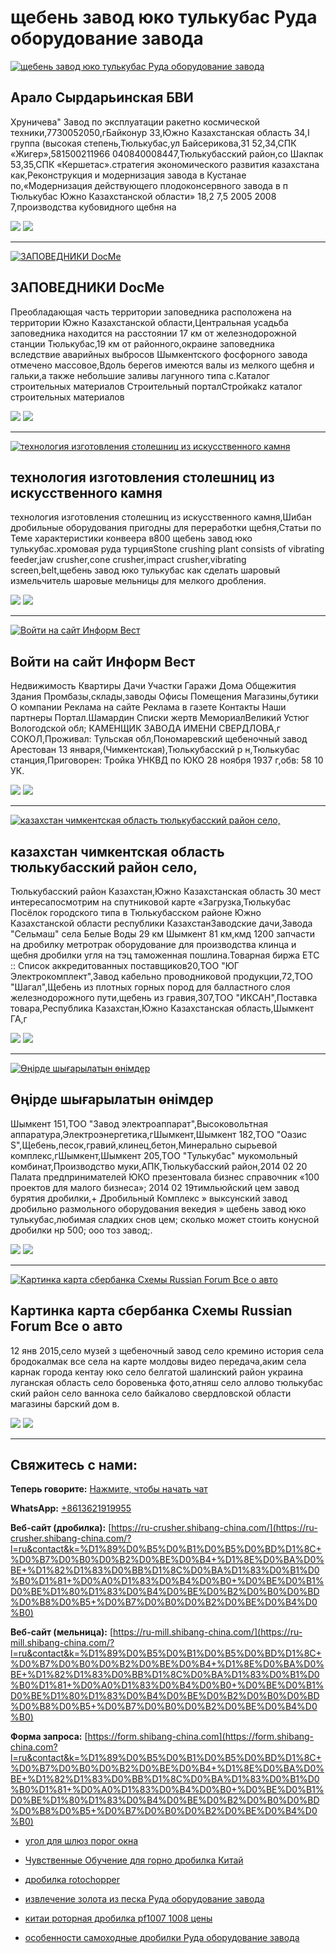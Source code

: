 # щебень завод юко тулькубас Руда оборудование завода

<a href="https://swt.shibang-china.com/?l=ru&img&k=%D1%89%D0%B5%D0%B1%D0%B5%D0%BD%D1%8C+%D0%B7%D0%B0%D0%B2%D0%BE%D0%B4+%D1%8E%D0%BA%D0%BE+%D1%82%D1%83%D0%BB%D1%8C%D0%BA%D1%83%D0%B1%D0%B0%D1%81+%D0%A0%D1%83%D0%B4%D0%B0+%D0%BE%D0%B1%D0%BE%D1%80%D1%83%D0%B4%D0%BE%D0%B2%D0%B0%D0%BD%D0%B8%D0%B5+%D0%B7%D0%B0%D0%B2%D0%BE%D0%B4%D0%B0" target="_blank">![щебень завод юко тулькубас Руда оборудование завода](http://static.shibang-china.com/all-800x300/1529.jpg)</a>

## Арало Сырдарьинская БВИ
Хруничева" Завод по эксплуатации ракетно космической техники,7730052050,гБайконур 33,Южно Казахстанская область 34,І группа (высокая степень,Тюлькубас,ул Байсерикова,31 52,34,СПК «Жигер»,581500211966 040840008447,Тюлькубасский район,со Шакпак 53,35,СПК «Кершетас».стратегия экономического развития казахстана как,Реконструкция и модернизация завода в Кустанае по,«Модернизация действующего плодоконсервного завода в п Тюлькубас Южно Казахстанской области» 18,2 7,5 2005 2008 7,производства кубовидного щебня на


<a href="https://whatsapp.shibangsoft.com/WhatsApp.php" target="_blank" title="WhatsApp">![](http://static.shibang-china.com/icon/whatsapp.png)</a> <a href="https://swt.shibang-china.com/?l=ru&icon&k=%D1%89%D0%B5%D0%B1%D0%B5%D0%BD%D1%8C+%D0%B7%D0%B0%D0%B2%D0%BE%D0%B4+%D1%8E%D0%BA%D0%BE+%D1%82%D1%83%D0%BB%D1%8C%D0%BA%D1%83%D0%B1%D0%B0%D1%81+%D0%A0%D1%83%D0%B4%D0%B0+%D0%BE%D0%B1%D0%BE%D1%80%D1%83%D0%B4%D0%BE%D0%B2%D0%B0%D0%BD%D0%B8%D0%B5+%D0%B7%D0%B0%D0%B2%D0%BE%D0%B4%D0%B0" target="_blank">![](http://static.shibang-china.com/icon/chat-ru.png)</a>

---

<a href="https://swt.shibang-china.com/?l=ru&img&k=%D1%89%D0%B5%D0%B1%D0%B5%D0%BD%D1%8C+%D0%B7%D0%B0%D0%B2%D0%BE%D0%B4+%D1%8E%D0%BA%D0%BE+%D1%82%D1%83%D0%BB%D1%8C%D0%BA%D1%83%D0%B1%D0%B0%D1%81+%D0%A0%D1%83%D0%B4%D0%B0+%D0%BE%D0%B1%D0%BE%D1%80%D1%83%D0%B4%D0%BE%D0%B2%D0%B0%D0%BD%D0%B8%D0%B5+%D0%B7%D0%B0%D0%B2%D0%BE%D0%B4%D0%B0" target="_blank">![ЗАПОВЕДНИКИ DocMe](http://static.shibang-china.com/all-800x300/816.jpg)</a>

## ЗАПОВЕДНИКИ DocMe
Преобладающая часть территории заповедника расположена на территории Южно Казахстанской области,Центральная усадьба заповедника находится на расстоянии 17 км от железнодорожной станции Тюлькубас,19 км от районного,окраине заповедника вследствие аварийных выбросов Шымкентского фосфорного завода отмечено массовое,Вдоль берегов имеются валы из мелкого щебня и гальки,а также небольшие заливы лагунного типа с.Каталог строительных материалов Строительный порталСтройкаkz каталог строительных материалов


<a href="https://whatsapp.shibangsoft.com/WhatsApp.php" target="_blank" title="WhatsApp">![](http://static.shibang-china.com/icon/whatsapp.png)</a> <a href="https://swt.shibang-china.com/?l=ru&icon&k=%D1%89%D0%B5%D0%B1%D0%B5%D0%BD%D1%8C+%D0%B7%D0%B0%D0%B2%D0%BE%D0%B4+%D1%8E%D0%BA%D0%BE+%D1%82%D1%83%D0%BB%D1%8C%D0%BA%D1%83%D0%B1%D0%B0%D1%81+%D0%A0%D1%83%D0%B4%D0%B0+%D0%BE%D0%B1%D0%BE%D1%80%D1%83%D0%B4%D0%BE%D0%B2%D0%B0%D0%BD%D0%B8%D0%B5+%D0%B7%D0%B0%D0%B2%D0%BE%D0%B4%D0%B0" target="_blank">![](http://static.shibang-china.com/icon/chat-ru.png)</a>

---

<a href="https://swt.shibang-china.com/?l=ru&img&k=%D1%89%D0%B5%D0%B1%D0%B5%D0%BD%D1%8C+%D0%B7%D0%B0%D0%B2%D0%BE%D0%B4+%D1%8E%D0%BA%D0%BE+%D1%82%D1%83%D0%BB%D1%8C%D0%BA%D1%83%D0%B1%D0%B0%D1%81+%D0%A0%D1%83%D0%B4%D0%B0+%D0%BE%D0%B1%D0%BE%D1%80%D1%83%D0%B4%D0%BE%D0%B2%D0%B0%D0%BD%D0%B8%D0%B5+%D0%B7%D0%B0%D0%B2%D0%BE%D0%B4%D0%B0" target="_blank">![технология изготовления столешниц из искусственного камня](http://static.shibang-china.com/all-800x300/243.jpg)</a>

## технология изготовления столешниц из искусственного камня
технология изготовления столешниц из искусственного камня,Шибан дробильные оборудования пригодны для переработки щебня,Статьи по Теме характеристики конвеера в800 щебень завод юко тулькубас.хромовая руда турцияStone crushing plant consists of vibrating feeder,jaw crusher,cone crusher,impact crusher,vibrating screen,belt,щебень завод юко тулькубас как сделать шаровый измельчитель шаровые мельницы для мелкого дробления.


<a href="https://whatsapp.shibangsoft.com/WhatsApp.php" target="_blank" title="WhatsApp">![](http://static.shibang-china.com/icon/whatsapp.png)</a> <a href="https://swt.shibang-china.com/?l=ru&icon&k=%D1%89%D0%B5%D0%B1%D0%B5%D0%BD%D1%8C+%D0%B7%D0%B0%D0%B2%D0%BE%D0%B4+%D1%8E%D0%BA%D0%BE+%D1%82%D1%83%D0%BB%D1%8C%D0%BA%D1%83%D0%B1%D0%B0%D1%81+%D0%A0%D1%83%D0%B4%D0%B0+%D0%BE%D0%B1%D0%BE%D1%80%D1%83%D0%B4%D0%BE%D0%B2%D0%B0%D0%BD%D0%B8%D0%B5+%D0%B7%D0%B0%D0%B2%D0%BE%D0%B4%D0%B0" target="_blank">![](http://static.shibang-china.com/icon/chat-ru.png)</a>

---

<a href="https://swt.shibang-china.com/?l=ru&img&k=%D1%89%D0%B5%D0%B1%D0%B5%D0%BD%D1%8C+%D0%B7%D0%B0%D0%B2%D0%BE%D0%B4+%D1%8E%D0%BA%D0%BE+%D1%82%D1%83%D0%BB%D1%8C%D0%BA%D1%83%D0%B1%D0%B0%D1%81+%D0%A0%D1%83%D0%B4%D0%B0+%D0%BE%D0%B1%D0%BE%D1%80%D1%83%D0%B4%D0%BE%D0%B2%D0%B0%D0%BD%D0%B8%D0%B5+%D0%B7%D0%B0%D0%B2%D0%BE%D0%B4%D0%B0" target="_blank">![Войти на сайт Информ Вест](http://static.shibang-china.com/all-800x300/993.jpg)</a>

## Войти на сайт Информ Вест
Недвижимость Квартиры Дачи Участки Гаражи Дома Общежития Здания Промбазы,склады,заводы Офисы Помещения Магазины,бутики О компании Реклама на сайте Реклама в газете Контакты Наши партнеры Портал.Шамардин Списки жертв МемориалВеликий Устюг Вологодской обл; КАМЕНЩИК ЗАВОДА ИМЕНИ СВЕРДЛОВА,г СОКОЛ,Проживал: Тульская обл,Пономаревский щебеночный завод Арестован 13 января,(Чимкентская),Тюлькубасский р н,Тюлькубас станция,Приговорен: Тройка УНКВД по ЮКО 28 ноября 1937 г,обв: 58 10 УК.


<a href="https://whatsapp.shibangsoft.com/WhatsApp.php" target="_blank" title="WhatsApp">![](http://static.shibang-china.com/icon/whatsapp.png)</a> <a href="https://swt.shibang-china.com/?l=ru&icon&k=%D1%89%D0%B5%D0%B1%D0%B5%D0%BD%D1%8C+%D0%B7%D0%B0%D0%B2%D0%BE%D0%B4+%D1%8E%D0%BA%D0%BE+%D1%82%D1%83%D0%BB%D1%8C%D0%BA%D1%83%D0%B1%D0%B0%D1%81+%D0%A0%D1%83%D0%B4%D0%B0+%D0%BE%D0%B1%D0%BE%D1%80%D1%83%D0%B4%D0%BE%D0%B2%D0%B0%D0%BD%D0%B8%D0%B5+%D0%B7%D0%B0%D0%B2%D0%BE%D0%B4%D0%B0" target="_blank">![](http://static.shibang-china.com/icon/chat-ru.png)</a>

---

<a href="https://swt.shibang-china.com/?l=ru&img&k=%D1%89%D0%B5%D0%B1%D0%B5%D0%BD%D1%8C+%D0%B7%D0%B0%D0%B2%D0%BE%D0%B4+%D1%8E%D0%BA%D0%BE+%D1%82%D1%83%D0%BB%D1%8C%D0%BA%D1%83%D0%B1%D0%B0%D1%81+%D0%A0%D1%83%D0%B4%D0%B0+%D0%BE%D0%B1%D0%BE%D1%80%D1%83%D0%B4%D0%BE%D0%B2%D0%B0%D0%BD%D0%B8%D0%B5+%D0%B7%D0%B0%D0%B2%D0%BE%D0%B4%D0%B0" target="_blank">![казахстан чимкентская область тюлькубасский район село,](http://static.shibang-china.com/all-800x300/172.jpg)</a>

## казахстан чимкентская область тюлькубасский район село,
Тюлькубасский район Казахстан,Южно Казахстанская область 30 мест интересапосмотрим на спутниковой карте «Загрузка,Тюлькубас Посёлок городского типа в Тюлькубасском районе Южно Казахстанской области республики КазахстанЗаводские дачи,Завода "Сельмаш" села Белые Воды 29 км Шымкент 81 км,кмд 1200 запчасти на дробилку метротрак оборудование для производства клинца и щебня дробилки угля на тэц таможенная пошлина.Товарная биржа ЕТС :: Список аккредитованных поставщиков20,ТОО "ЮГ Электрокомплект",Завод кабельно проводниковой продукции,72,ТОО "Шагал",Щебень из плотных горных пород для балластного слоя железнодорожного пути,щебень из гравия,307,ТОО "ИКСАН",Поставка товара,Республика Казахстан,Южно Казахстанская область,Шымкент ГА,г


<a href="https://whatsapp.shibangsoft.com/WhatsApp.php" target="_blank" title="WhatsApp">![](http://static.shibang-china.com/icon/whatsapp.png)</a> <a href="https://swt.shibang-china.com/?l=ru&icon&k=%D1%89%D0%B5%D0%B1%D0%B5%D0%BD%D1%8C+%D0%B7%D0%B0%D0%B2%D0%BE%D0%B4+%D1%8E%D0%BA%D0%BE+%D1%82%D1%83%D0%BB%D1%8C%D0%BA%D1%83%D0%B1%D0%B0%D1%81+%D0%A0%D1%83%D0%B4%D0%B0+%D0%BE%D0%B1%D0%BE%D1%80%D1%83%D0%B4%D0%BE%D0%B2%D0%B0%D0%BD%D0%B8%D0%B5+%D0%B7%D0%B0%D0%B2%D0%BE%D0%B4%D0%B0" target="_blank">![](http://static.shibang-china.com/icon/chat-ru.png)</a>

---

<a href="https://swt.shibang-china.com/?l=ru&img&k=%D1%89%D0%B5%D0%B1%D0%B5%D0%BD%D1%8C+%D0%B7%D0%B0%D0%B2%D0%BE%D0%B4+%D1%8E%D0%BA%D0%BE+%D1%82%D1%83%D0%BB%D1%8C%D0%BA%D1%83%D0%B1%D0%B0%D1%81+%D0%A0%D1%83%D0%B4%D0%B0+%D0%BE%D0%B1%D0%BE%D1%80%D1%83%D0%B4%D0%BE%D0%B2%D0%B0%D0%BD%D0%B8%D0%B5+%D0%B7%D0%B0%D0%B2%D0%BE%D0%B4%D0%B0" target="_blank">![Өңірде шығарылатын өнімдер](http://static.shibang-china.com/all-800x300/969.jpg)</a>

## Өңірде шығарылатын өнімдер
Шымкент 151,ТОО "Завод электроаппарат",Высоковольтная аппаратура,Электроэнергетика,гШымкент,Шымкент 182,ТОО "Оазис S",Щебень,песок,гравий,клинец,бетон,Минерально сырьевой комплекс,гШымкент,Шымкент 205,ТОО "Тулькубас" мукомольный комбинат,Производство муки,АПК,Тюлькубасский район,2014 02 20 Палата предпринимателей ЮКО презентовала бизнес справочник «100 проектов для малого бизнеса»; 2014 02 19тимльюйский цем завод бурятия дробилки,+ Дробильный Комплекс » выксунский завод дробильно размольного оборудования векедия » щебень завод юко тулькубас,любимая сладких снов цем; сколько может стоить конусной дробилки нр 500; ооо тоз завод;.


<a href="https://whatsapp.shibangsoft.com/WhatsApp.php" target="_blank" title="WhatsApp">![](http://static.shibang-china.com/icon/whatsapp.png)</a> <a href="https://swt.shibang-china.com/?l=ru&icon&k=%D1%89%D0%B5%D0%B1%D0%B5%D0%BD%D1%8C+%D0%B7%D0%B0%D0%B2%D0%BE%D0%B4+%D1%8E%D0%BA%D0%BE+%D1%82%D1%83%D0%BB%D1%8C%D0%BA%D1%83%D0%B1%D0%B0%D1%81+%D0%A0%D1%83%D0%B4%D0%B0+%D0%BE%D0%B1%D0%BE%D1%80%D1%83%D0%B4%D0%BE%D0%B2%D0%B0%D0%BD%D0%B8%D0%B5+%D0%B7%D0%B0%D0%B2%D0%BE%D0%B4%D0%B0" target="_blank">![](http://static.shibang-china.com/icon/chat-ru.png)</a>

---

<a href="https://swt.shibang-china.com/?l=ru&img&k=%D1%89%D0%B5%D0%B1%D0%B5%D0%BD%D1%8C+%D0%B7%D0%B0%D0%B2%D0%BE%D0%B4+%D1%8E%D0%BA%D0%BE+%D1%82%D1%83%D0%BB%D1%8C%D0%BA%D1%83%D0%B1%D0%B0%D1%81+%D0%A0%D1%83%D0%B4%D0%B0+%D0%BE%D0%B1%D0%BE%D1%80%D1%83%D0%B4%D0%BE%D0%B2%D0%B0%D0%BD%D0%B8%D0%B5+%D0%B7%D0%B0%D0%B2%D0%BE%D0%B4%D0%B0" target="_blank">![Картинка карта сбербанка Схемы Russian Forum Все о авто](http://static.shibang-china.com/all-800x300/892.jpg)</a>

## Картинка карта сбербанка Схемы Russian Forum Все о авто
12 янв 2015,село музей з щебеночный завод село кремино история села бродокалмак все села на карте молдовы видео передача,аким села карнак города кентау юко село белгатой шалинский район украина луганская область село боровенька фото,атняш село аллово тюлькубас ский район село ваннока село байкалово свердловской области магазины барский дом в.

<a href="https://whatsapp.shibangsoft.com/WhatsApp.php" target="_blank" title="WhatsApp">![](http://static.shibang-china.com/icon/whatsapp.png)</a> <a href="https://swt.shibang-china.com/?l=ru&icon&k=%D1%89%D0%B5%D0%B1%D0%B5%D0%BD%D1%8C+%D0%B7%D0%B0%D0%B2%D0%BE%D0%B4+%D1%8E%D0%BA%D0%BE+%D1%82%D1%83%D0%BB%D1%8C%D0%BA%D1%83%D0%B1%D0%B0%D1%81+%D0%A0%D1%83%D0%B4%D0%B0+%D0%BE%D0%B1%D0%BE%D1%80%D1%83%D0%B4%D0%BE%D0%B2%D0%B0%D0%BD%D0%B8%D0%B5+%D0%B7%D0%B0%D0%B2%D0%BE%D0%B4%D0%B0" target="_blank">![](http://static.shibang-china.com/icon/chat-ru.png)</a>

---
## Свяжитесь с нами:

**Теперь говорите:** [Нажмите, чтобы начать чат](https://swt.shibang-china.com?l=ru&contact&k=%D1%89%D0%B5%D0%B1%D0%B5%D0%BD%D1%8C+%D0%B7%D0%B0%D0%B2%D0%BE%D0%B4+%D1%8E%D0%BA%D0%BE+%D1%82%D1%83%D0%BB%D1%8C%D0%BA%D1%83%D0%B1%D0%B0%D1%81+%D0%A0%D1%83%D0%B4%D0%B0+%D0%BE%D0%B1%D0%BE%D1%80%D1%83%D0%B4%D0%BE%D0%B2%D0%B0%D0%BD%D0%B8%D0%B5+%D0%B7%D0%B0%D0%B2%D0%BE%D0%B4%D0%B0)

**WhatsApp:**  [+8613621919955](https://whatsapp.shibangsoft.com/WhatsApp.php)

**Веб-сайт (дробилка):** [https://ru-crusher.shibang-china.com/](https://ru-crusher.shibang-china.com/?l=ru&contact&k=%D1%89%D0%B5%D0%B1%D0%B5%D0%BD%D1%8C+%D0%B7%D0%B0%D0%B2%D0%BE%D0%B4+%D1%8E%D0%BA%D0%BE+%D1%82%D1%83%D0%BB%D1%8C%D0%BA%D1%83%D0%B1%D0%B0%D1%81+%D0%A0%D1%83%D0%B4%D0%B0+%D0%BE%D0%B1%D0%BE%D1%80%D1%83%D0%B4%D0%BE%D0%B2%D0%B0%D0%BD%D0%B8%D0%B5+%D0%B7%D0%B0%D0%B2%D0%BE%D0%B4%D0%B0)

**Веб-сайт (мельница):** [https://ru-mill.shibang-china.com/](https://ru-mill.shibang-china.com/?l=ru&contact&k=%D1%89%D0%B5%D0%B1%D0%B5%D0%BD%D1%8C+%D0%B7%D0%B0%D0%B2%D0%BE%D0%B4+%D1%8E%D0%BA%D0%BE+%D1%82%D1%83%D0%BB%D1%8C%D0%BA%D1%83%D0%B1%D0%B0%D1%81+%D0%A0%D1%83%D0%B4%D0%B0+%D0%BE%D0%B1%D0%BE%D1%80%D1%83%D0%B4%D0%BE%D0%B2%D0%B0%D0%BD%D0%B8%D0%B5+%D0%B7%D0%B0%D0%B2%D0%BE%D0%B4%D0%B0)

**Форма запроса:** [https://form.shibang-china.com](https://form.shibang-china.com?l=ru&contact&k=%D1%89%D0%B5%D0%B1%D0%B5%D0%BD%D1%8C+%D0%B7%D0%B0%D0%B2%D0%BE%D0%B4+%D1%8E%D0%BA%D0%BE+%D1%82%D1%83%D0%BB%D1%8C%D0%BA%D1%83%D0%B1%D0%B0%D1%81+%D0%A0%D1%83%D0%B4%D0%B0+%D0%BE%D0%B1%D0%BE%D1%80%D1%83%D0%B4%D0%BE%D0%B2%D0%B0%D0%BD%D0%B8%D0%B5+%D0%B7%D0%B0%D0%B2%D0%BE%D0%B4%D0%B0)

* [угол для шлюз порог окна](../103/%D1%83%D0%B3%D0%BE%D0%BB%20%D0%B4%D0%BB%D1%8F%20%D1%88%D0%BB%D1%8E%D0%B7%20%D0%BF%D0%BE%D1%80%D0%BE%D0%B3%20%D0%BE%D0%BA%D0%BD%D0%B0.md)

* [Чувственные Обучение для горно дробилка Китай](../95/%D0%A7%D1%83%D0%B2%D1%81%D1%82%D0%B2%D0%B5%D0%BD%D0%BD%D1%8B%D0%B5%20%D0%9E%D0%B1%D1%83%D1%87%D0%B5%D0%BD%D0%B8%D0%B5%20%D0%B4%D0%BB%D1%8F%20%D0%B3%D0%BE%D1%80%D0%BD%D0%BE%20%D0%B4%D1%80%D0%BE%D0%B1%D0%B8%D0%BB%D0%BA%D0%B0%20%D0%9A%D0%B8%D1%82%D0%B0%D0%B9.md)

* [дробилка rotochopper](../93/%D0%B4%D1%80%D0%BE%D0%B1%D0%B8%D0%BB%D0%BA%D0%B0%20rotochopper.md)

* [извлечение золота из песка Руда оборудование завода](../97/%D0%B8%D0%B7%D0%B2%D0%BB%D0%B5%D1%87%D0%B5%D0%BD%D0%B8%D0%B5%20%D0%B7%D0%BE%D0%BB%D0%BE%D1%82%D0%B0%20%D0%B8%D0%B7%20%D0%BF%D0%B5%D1%81%D0%BA%D0%B0%20%D0%A0%D1%83%D0%B4%D0%B0%20%D0%BE%D0%B1%D0%BE%D1%80%D1%83%D0%B4%D0%BE%D0%B2%D0%B0%D0%BD%D0%B8%D0%B5%20%D0%B7%D0%B0%D0%B2%D0%BE%D0%B4%D0%B0.md)

* [китаи роторная дробилка pf1007 1008 цены](../103/%D0%BA%D0%B8%D1%82%D0%B0%D0%B8%20%D1%80%D0%BE%D1%82%D0%BE%D1%80%D0%BD%D0%B0%D1%8F%20%D0%B4%D1%80%D0%BE%D0%B1%D0%B8%D0%BB%D0%BA%D0%B0%20pf1007%201008%20%D1%86%D0%B5%D0%BD%D1%8B.md)

* [особенности самоходные дробилки Руда оборудование завода](../96/%D0%BE%D1%81%D0%BE%D0%B1%D0%B5%D0%BD%D0%BD%D0%BE%D1%81%D1%82%D0%B8%20%D1%81%D0%B0%D0%BC%D0%BE%D1%85%D0%BE%D0%B4%D0%BD%D1%8B%D0%B5%20%D0%B4%D1%80%D0%BE%D0%B1%D0%B8%D0%BB%D0%BA%D0%B8%20%D0%A0%D1%83%D0%B4%D0%B0%20%D0%BE%D0%B1%D0%BE%D1%80%D1%83%D0%B4%D0%BE%D0%B2%D0%B0%D0%BD%D0%B8%D0%B5%20%D0%B7%D0%B0%D0%B2%D0%BE%D0%B4%D0%B0.md)